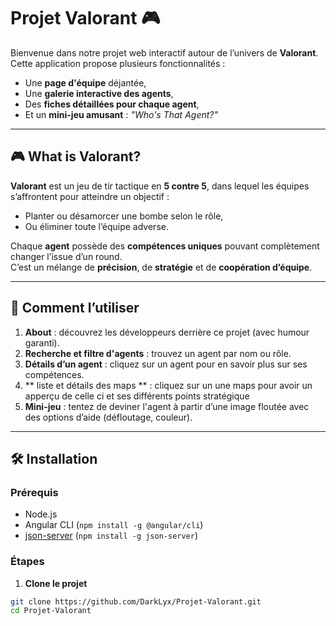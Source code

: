 # Projet Valorant 🎮

Bienvenue dans notre projet web interactif autour de l’univers de **Valorant**. Cette application propose plusieurs fonctionnalités :  
- Une **page d'équipe** déjantée,  
- Une **galerie interactive des agents**,  
- Des **fiches détaillées pour chaque agent**,  
- Et un **mini-jeu amusant** : *"Who's That Agent?"*

---

## 🎮 What is Valorant?

**Valorant** est un jeu de tir tactique en **5 contre 5**, dans lequel les équipes s’affrontent pour atteindre un objectif :  
- Planter ou désamorcer une bombe selon le rôle,  
- Ou éliminer toute l’équipe adverse.  

Chaque **agent** possède des **compétences uniques** pouvant complètement changer l’issue d’un round.  
C’est un mélange de **précision**, de **stratégie** et de **coopération d’équipe**.

---

## 🚀 Comment l’utiliser

1. **About** : découvrez les développeurs derrière ce projet (avec humour garanti).
2. **Recherche et filtre d'agents** : trouvez un agent par nom ou rôle.
3. **Détails d’un agent** : cliquez sur un agent pour en savoir plus sur ses compétences.
4. ** liste et détails des maps ** : cliquez sur un une maps pour avoir un apperçu de celle ci et ses différents points stratégique
5. **Mini-jeu** : tentez de deviner l'agent à partir d’une image floutée avec des options d’aide (défloutage, couleur).



---

## 🛠️ Installation

### Prérequis

- Node.js  
- Angular CLI (`npm install -g @angular/cli`)  
- [json-server](https://github.com/typicode/json-server) (`npm install -g json-server`)  

### Étapes

1. **Clone le projet**

```bash
git clone https://github.com/DarkLyx/Projet-Valorant.git
cd Projet-Valorant
